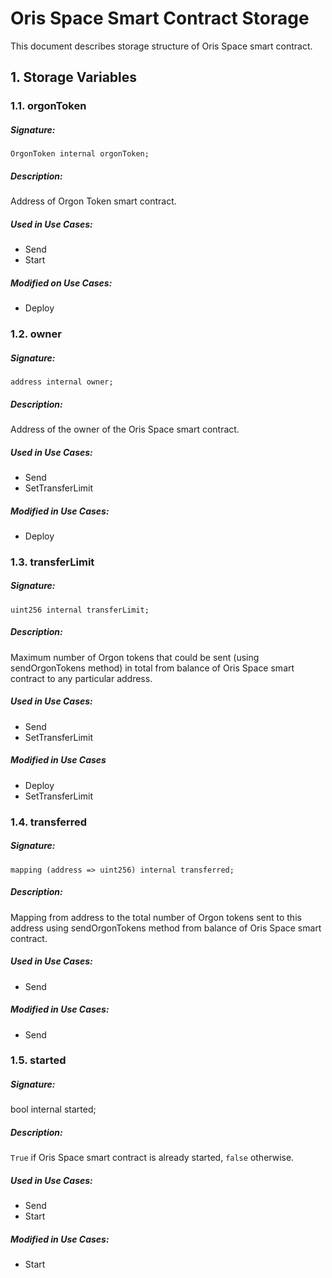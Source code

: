 # Oris Space Smart Contract Storage

This document describes storage structure of Oris Space smart contract.

## 1. Storage Variables

### 1.1. orgonToken

##### Signature:

    OrgonToken internal orgonToken;

##### Description:

Address of Orgon Token smart contract.

##### Used in Use Cases:

* Send
* Start

##### Modified on Use Cases:

* Deploy

### 1.2. owner

##### Signature:

    address internal owner;

##### Description:

Address of the owner of the Oris Space smart contract.

##### Used in Use Cases:

* Send
* SetTransferLimit

##### Modified in Use Cases:

* Deploy

### 1.3. transferLimit

##### Signature:

    uint256 internal transferLimit;

##### Description:

Maximum number of Orgon tokens that could be sent (using sendOrgonTokens method) in total from balance of Oris Space smart contract to any particular address.

##### Used in Use Cases:

* Send
* SetTransferLimit

##### Modified in Use Cases

* Deploy
* SetTransferLimit

### 1.4. transferred

##### Signature:

    mapping (address => uint256) internal transferred;

##### Description:

Mapping from address to the total number of Orgon tokens sent to this address using sendOrgonTokens method from balance of Oris Space smart contract.

##### Used in Use Cases:

* Send

##### Modified in Use Cases:

* Send

### 1.5. started

##### Signature:

  bool internal started;

##### Description:

`True` if Oris Space smart contract is already started, `false` otherwise.

##### Used in Use Cases:

* Send
* Start

##### Modified in Use Cases:

* Start
